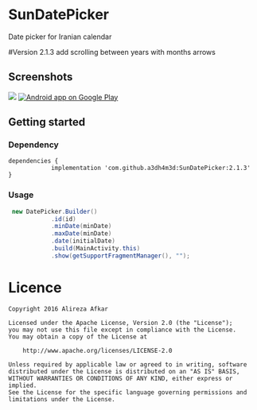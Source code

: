 # SunDatePicker
Date picker for Iranian calendar

#Version 2.1.3
add scrolling between years with months arrows


## Screenshots

<img src="/Preview.jpg"/>

<a href="https://play.google.com/store/apps/details?id=com.afkar.sundatepicker">
  <img alt="Android app on Google Play" src="https://play.google.com/intl/en_us/badges/images/badge_new.png" />
</a>

## Getting started

### Dependency

```
dependencies {
	        implementation 'com.github.a3dh4m3d:SunDatePicker:2.1.3'
}
```

### Usage

```java
 new DatePicker.Builder()
            .id(id)
            .minDate(minDate)
            .maxDate(minDate)
            .date(initialDate)
            .build(MainActivity.this)
            .show(getSupportFragmentManager(), "");
```

# Licence

    Copyright 2016 Alireza Afkar
    
    Licensed under the Apache License, Version 2.0 (the "License");
    you may not use this file except in compliance with the License.
    You may obtain a copy of the License at
    
        http://www.apache.org/licenses/LICENSE-2.0
    
    Unless required by applicable law or agreed to in writing, software
    distributed under the License is distributed on an "AS IS" BASIS,
    WITHOUT WARRANTIES OR CONDITIONS OF ANY KIND, either express or implied.
    See the License for the specific language governing permissions and
    limitations under the License.
